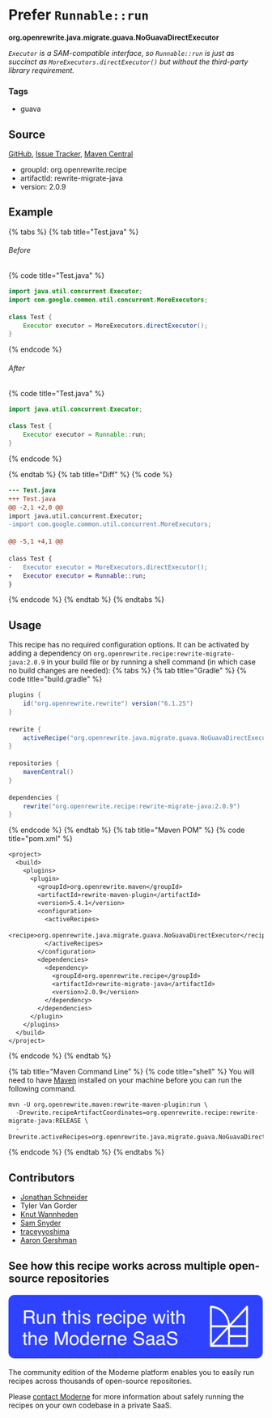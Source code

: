 # Prefer `Runnable::run`

**org.openrewrite.java.migrate.guava.NoGuavaDirectExecutor**

_`Executor` is a SAM-compatible interface, so `Runnable::run` is just as succinct as `MoreExecutors.directExecutor()` but without the third-party library requirement._

### Tags

* guava

## Source

[GitHub](https://github.com/openrewrite/rewrite-migrate-java/blob/main/src/main/java/org/openrewrite/java/migrate/guava/NoGuavaDirectExecutor.java), [Issue Tracker](https://github.com/openrewrite/rewrite-migrate-java/issues), [Maven Central](https://central.sonatype.com/artifact/org.openrewrite.recipe/rewrite-migrate-java/2.0.9/jar)

* groupId: org.openrewrite.recipe
* artifactId: rewrite-migrate-java
* version: 2.0.9

## Example


{% tabs %}
{% tab title="Test.java" %}

###### Before
{% code title="Test.java" %}
```java
import java.util.concurrent.Executor;
import com.google.common.util.concurrent.MoreExecutors;

class Test {
    Executor executor = MoreExecutors.directExecutor();
}
```
{% endcode %}

###### After
{% code title="Test.java" %}
```java
import java.util.concurrent.Executor;

class Test {
    Executor executor = Runnable::run;
}
```
{% endcode %}

{% endtab %}
{% tab title="Diff" %}
{% code %}
```diff
--- Test.java
+++ Test.java
@@ -2,1 +2,0 @@
import java.util.concurrent.Executor;
-import com.google.common.util.concurrent.MoreExecutors;

@@ -5,1 +4,1 @@

class Test {
-   Executor executor = MoreExecutors.directExecutor();
+   Executor executor = Runnable::run;
}
```
{% endcode %}
{% endtab %}
{% endtabs %}


## Usage

This recipe has no required configuration options. It can be activated by adding a dependency on `org.openrewrite.recipe:rewrite-migrate-java:2.0.9` in your build file or by running a shell command (in which case no build changes are needed): 
{% tabs %}
{% tab title="Gradle" %}
{% code title="build.gradle" %}
```groovy
plugins {
    id("org.openrewrite.rewrite") version("6.1.25")
}

rewrite {
    activeRecipe("org.openrewrite.java.migrate.guava.NoGuavaDirectExecutor")
}

repositories {
    mavenCentral()
}

dependencies {
    rewrite("org.openrewrite.recipe:rewrite-migrate-java:2.0.9")
}
```
{% endcode %}
{% endtab %}
{% tab title="Maven POM" %}
{% code title="pom.xml" %}
```markup
<project>
  <build>
    <plugins>
      <plugin>
        <groupId>org.openrewrite.maven</groupId>
        <artifactId>rewrite-maven-plugin</artifactId>
        <version>5.4.1</version>
        <configuration>
          <activeRecipes>
            <recipe>org.openrewrite.java.migrate.guava.NoGuavaDirectExecutor</recipe>
          </activeRecipes>
        </configuration>
        <dependencies>
          <dependency>
            <groupId>org.openrewrite.recipe</groupId>
            <artifactId>rewrite-migrate-java</artifactId>
            <version>2.0.9</version>
          </dependency>
        </dependencies>
      </plugin>
    </plugins>
  </build>
</project>
```
{% endcode %}
{% endtab %}

{% tab title="Maven Command Line" %}
{% code title="shell" %}
You will need to have [Maven](https://maven.apache.org/download.cgi) installed on your machine before you can run the following command.

```shell
mvn -U org.openrewrite.maven:rewrite-maven-plugin:run \
  -Drewrite.recipeArtifactCoordinates=org.openrewrite.recipe:rewrite-migrate-java:RELEASE \
  -Drewrite.activeRecipes=org.openrewrite.java.migrate.guava.NoGuavaDirectExecutor
```
{% endcode %}
{% endtab %}
{% endtabs %}

## Contributors
* [Jonathan Schneider](mailto:jkschneider@gmail.com)
* Tyler Van Gorder
* [Knut Wannheden](mailto:knut@moderne.io)
* [Sam Snyder](mailto:sam@moderne.io)
* [traceyyoshima](mailto:tracey.yoshima@gmail.com)
* [Aaron Gershman](mailto:aegershman@gmail.com)


## See how this recipe works across multiple open-source repositories

[![Moderne Link Image](/.gitbook/assets/ModerneRecipeButton.png)](https://app.moderne.io/recipes/org.openrewrite.java.migrate.guava.NoGuavaDirectExecutor)

The community edition of the Moderne platform enables you to easily run recipes across thousands of open-source repositories.

Please [contact Moderne](https://moderne.io/product) for more information about safely running the recipes on your own codebase in a private SaaS.
